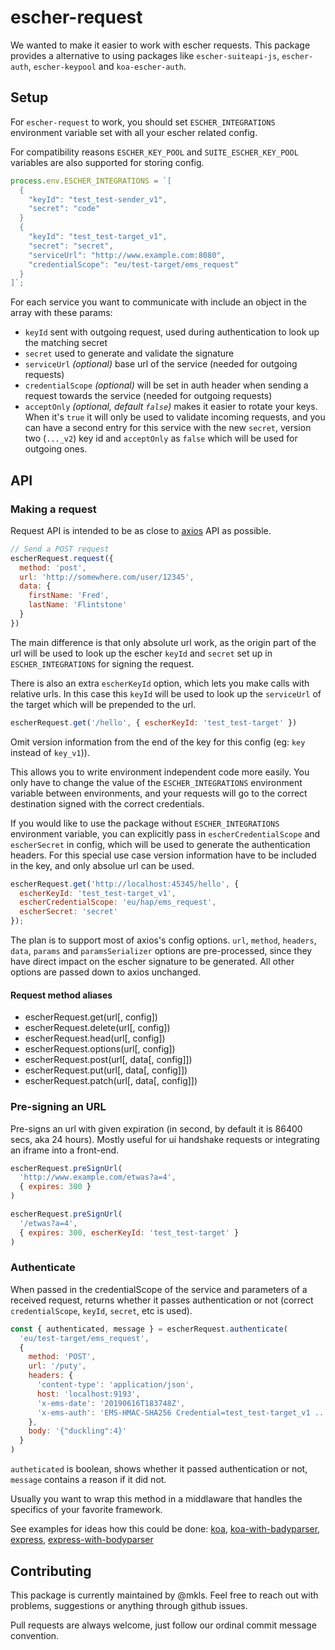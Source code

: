 # escher-request

We wanted to make it easier to work with escher requests.
This package provides a alternative to using packages like `escher-suiteapi-js`, `escher-auth`, `escher-keypool` and `koa-escher-auth`.

## Setup

For `escher-request` to work, you should set `ESCHER_INTEGRATIONS` environment
variable set with all your escher related config.

For compatibility reasons `ESCHER_KEY_POOL` and `SUITE_ESCHER_KEY_POOL` variables are also supported
for storing config.

```js
process.env.ESCHER_INTEGRATIONS = `[
  {
    "keyId": "test_test-sender_v1",
    "secret": "code"
  }
  {
    "keyId": "test_test-target_v1",
    "secret": "secret",
    "serviceUrl": "http://www.example.com:8080",
    "credentialScope": "eu/test-target/ems_request"
  }
]`;
```

For each service you want to communicate with include an object in the array with these params:
- `keyId` sent with outgoing request, used during authentication to look up the matching secret
- `secret` used to generate and validate the signature
- `serviceUrl` _(optional)_ base url of the service (needed for outgoing requests)
- `credentialScope` _(optional)_ will be set in auth header when sending a request towards the service (needed for outgoing requests)
- `acceptOnly` _(optional, default `false`)_ makes it easier to rotate your keys. When it's `true` it will only
be used to validate incoming requests, and you can have a second entry for this service with
the new `secret`, version two (`..._v2`) key id and `acceptOnly` as `false` which will be used for outgoing ones.

## API

### Making a request

Request API is intended to be as close to [axios](https://github.com/axios/axios) API as possible.

```js
// Send a POST request
escherRequest.request({
  method: 'post',
  url: 'http://somewhere.com/user/12345',
  data: {
    firstName: 'Fred',
    lastName: 'Flintstone'
  }
})
```

The main difference is that only absolute url work, as the origin part of the url will be used
to look up the escher `keyId` and `secret` set up in `ESCHER_INTEGRATIONS` for signing the request.

There is also an extra `escherKeyId` option, which lets you make calls with relative urls.
In this case this `keyId` will be used to look up the `serviceUrl` of the target which will
be prepended to the url.

```js
escherRequest.get('/hello', { escherKeyId: 'test_test-target' })
```

Omit version information from the end of the key for this config (eg: `key` instead of `key_v1`)).

This allows you to write environment independent code more easily.
You only have to change the value of the `ESCHER_INTEGRATIONS` environment variable
between environments, and your requests will go to the correct destination signed with
the correct credentials.

If you would like to use the package without `ESCHER_INTEGRATIONS` environment variable, you can
explicitly pass in `escherCredentialScope` and `escherSecret` in config, which will be used
to generate the authentication headers. For this special use case version information have to
be included in the key, and only absolue url can be used.

```js
escherRequest.get('http://localhost:45345/hello', {
  escherKeyId: 'test_test-target_v1',
  escherCredentialScope: 'eu/hap/ems_request',
  escherSecret: 'secret'
});
```

The plan is to support most of axios's config options. `url`, `method`, `headers`, `data`,
`params` and `paramsSerializer` options are pre-processed, since they have direct impact
on the escher signature to be generated. All other options are passed down to axios unchanged.

#### Request method aliases
- escherRequest.get(url[, config])
- escherRequest.delete(url[, config])
- escherRequest.head(url[, config])
- escherRequest.options(url[, config])
- escherRequest.post(url[, data[, config]])
- escherRequest.put(url[, data[, config]])
- escherRequest.patch(url[, data[, config]])


### Pre-signing an URL

Pre-signs an url with given expiration (in second, by default it is 86400 secs, aka 24 hours).
Mostly useful for ui handshake requests or integrating an iframe into a front-end.

```js
escherRequest.preSignUrl(
  'http://www.example.com/etwas?a=4',
  { expires: 300 }
)
```

```js
escherRequest.preSignUrl(
  '/etwas?a=4',
  { expires: 300, escherKeyId: 'test_test-target' }
)
```

### Authenticate

When passed in the credentialScope of the service and parameters of a received request, returns
whether it passes authentication or not (correct `credentialScope`, `keyId`, `secret`, etc is used).

```js
const { authenticated, message } = escherRequest.authenticate(
  'eu/test-target/ems_request',
  {
    method: 'POST',
    url: '/puty',
    headers: {
      'content-type': 'application/json',
      host: 'localhost:9193',
      'x-ems-date': '20190616T183748Z',
      'x-ems-auth': 'EMS-HMAC-SHA256 Credential=test_test-target_v1 ...'
    },
    body: '{"duckling":4}'
  }
)
```

`autheticated` is boolean, shows whether it passed authentication or not, `message`
contains a reason if it did not.

Usually you want to wrap this method in a middlaware that handles the specifics of your
favorite framework.

See examples for ideas how this could be done: [koa](examples/koa.js),
[koa-with-badyparser](examples/koa-with-bodyparser.js), [express](examples/express.js), [express-with-bodyparser](examples/express-with-bodyparser)

## Contributing

This package is currently maintained by @mkls. Feel free to reach out with problems, suggestions
or anything through github issues.

Pull requests are always welcome, just follow our ordinal commit message convention.